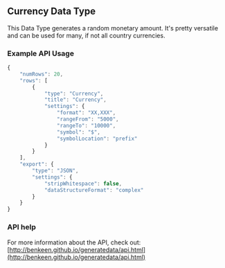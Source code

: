 ## Currency Data Type

This Data Type generates a random monetary amount. It's pretty versatile and can be used for many, if not all country
currencies. 

### Example API Usage

```javascript
{
    "numRows": 20,
    "rows": [
        {
            "type": "Currency",
            "title": "Currency",
            "settings": {
                "format": "XX,XXX",
                "rangeFrom": "5000",
                "rangeTo": "10000",
                "symbol": "$",
                "symbolLocation": "prefix"
            }
        }
    ],
    "export": {
        "type": "JSON",
        "settings": {
            "stripWhitespace": false,
            "dataStructureFormat": "complex"
        }
    }
}
```
 
### API help

For more information about the API, check out:
[http://benkeen.github.io/generatedata/api.html](http://benkeen.github.io/generatedata/api.html)
